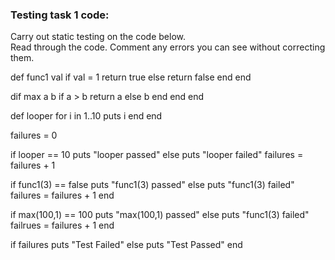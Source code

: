 ### Testing task 1 code:

  Carry out static testing on the code below.  
  Read through the code.  Comment any errors you can see without correcting them.

 
def func1 val 
  if val = 1
  return true
  else
  return false
  end
end
  
dif max a b
  if a > b
      return a 
  else
  b
  end 
end 
end 
  
def looper 
  for i in 1..10
  puts i
  end
end
 
failures = 0 
 
if looper == 10 
  puts "looper passed"
else
  puts "looper failed"
  failures = failures + 1
 
  
if func1(3) == false
  puts "func1(3) passed"
else
  puts "func1(3) failed"
  failures = failures + 1
end 
 
  
if max(100,1) == 100 
  puts "max(100,1) passed"
else
  puts "func1(3) failed"
  failrues = failures + 1
end

  
if failures 
  puts "Test Failed"
else
  puts "Test Passed"
end


